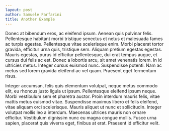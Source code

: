 ```yaml
---
layout: post
author: Samuele Farfarini
title: Another Example
---
```

Donec at bibendum eros, ac eleifend ipsum. Aenean quis pulvinar felis. Pellentesque habitant morbi tristique senectus et netus et malesuada fames ac turpis egestas. Pellentesque vitae scelerisque enim. Morbi placerat tortor gravida, efficitur urna quis, tristique sem. Aliquam pretium egestas egestas. Mauris egestas, purus id efficitur pellentesque, dui erat tempus augue, et cursus dui felis ac est. Donec a lobortis arcu, sit amet venenatis lorem. In id ultricies metus. Integer cursus euismod nunc. Suspendisse potenti. Nam ac metus sed lorem gravida eleifend ac vel quam. Praesent eget fermentum risus.

Integer accumsan, felis quis elementum volutpat, neque metus commodo elit, eu rhoncus justo ligula ut ipsum. Pellentesque eleifend ipsum neque. Morbi vestibulum sem et pharetra auctor. Proin interdum mauris felis, vitae mattis metus euismod vitae. Suspendisse maximus libero et felis eleifend, vitae aliquam orci scelerisque. Mauris aliquet ut nunc et sollicitudin. Integer volutpat mollis leo a interdum. Maecenas ultrices mauris non ornare efficitur. Vestibulum dignissim nunc eu magna congue mollis. Fusce urna sapien, placerat quis viverra eget, finibus at erat. Praesent id efficitur velit.